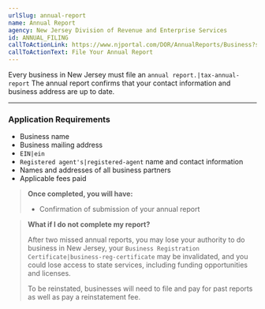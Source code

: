 ```yaml
---
urlSlug: annual-report
name: Annual Report
agency: New Jersey Division of Revenue and Enterprise Services
id: ANNUAL_FILING
callToActionLink: https://www.njportal.com/DOR/AnnualReports/Business?sessionType=AnnualReport
callToActionText: File Your Annual Report
---
```

Every business in New Jersey must file an `annual report.|tax-annual-report` The annual report confirms that your contact information and business address are up to date.

- - -

### Application Requirements

* Business name
* Business mailing address
*  `EIN|ein` 
*  `Registered agent's|registered-agent` name and contact information
* Names and addresses of all business partners
* Applicable fees paid

> **Once completed, you will have:**
>
 > * Confirmation of submission of your annual report
>

> **What if I do not complete my report?**
>
> After two missed annual reports, you may lose your authority to do business in New Jersey, your `Business Registration Certificate|business-reg-certificate` may be invalidated, and you could lose access to state services, including funding opportunities and licenses.
>
> To be reinstated, businesses will need to file and pay for past reports as well as pay a reinstatement fee.